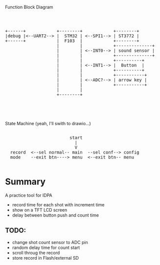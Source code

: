 Function Block Diagram

<pre>



+------+            +--------+            +--------+
|debug |<--UART2--> |  STM32 | <--SPI1--> | ST3772 |
+------+            |  F103  |            +--------+
                    |        |            +--------------+
                    |        | <--INT0--> | sound sensor |
                    |        |            +--------------+
                    |        |            +----------+
                    |        | <--INT1--> |  Button  |
                    |        |            +----------+
                    |        |            +-----------+
                    |        | <--ADC?--> | arrow key |
                    |        |            +-----------+
                    |        |
                    +--------+




</pre>

State Machine (yeah, I'll swith to drawio...)
<pre>

                         start
                           |
                           V
  record  <--sel normal-- main  --sel conf--> config
  mode    --exit btn----> menu  <--exit btn-- menu

</pre>



# Summary

 A practice tool for IDPA
* record time for each shot with increment time
* show on a TFT LCD screen
* delay between button push and count time


## TODO:
* change shot count sensor to ADC pin
* random delay time for count start
* scroll throug the record
* store record in Flash/external SD

